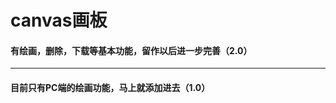 # canvas画板
#### 有绘画，删除，下载等基本功能，留作以后进一步完善（2.0）
-------------------------------------
#### 目前只有PC端的绘画功能，马上就添加进去（1.0）

